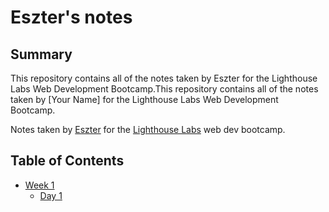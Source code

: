 # Eszter's notes
## Summary

This repository contains all of the notes taken by Eszter for the Lighthouse Labs Web Development Bootcamp.This repository contains all of the notes taken by [Your Name] for the Lighthouse Labs Web Development Bootcamp.

Notes taken by [Eszter](https://github.com/) for the [Lighthouse Labs](https://www.lighthouselabs.ca/) web dev bootcamp.

## Table of Contents
* [Week 1](/Week_1)
  * [Day 1](/Week_1/Day_1)
